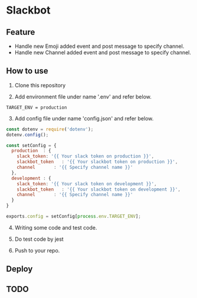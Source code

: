 # Slackbot


## Feature

- Handle new Emoji added event and post message to specify channel.
- Handle new Channel added event and post message to specify channel.

## How to use

1. Clone this repository

2. Add environment file under name '.env' and refer below.
```:/.env
TARGET_ENV = production

```

3. Add config file under name 'config.json' and refer below.
```javascript:config.js
const dotenv = require('dotenv');
dotenv.config();

const setConfig = {
  production  : {
    slack_token: '{{ Your slack token on production }}',
    slackbot_token   : '{{ Your slackbot token on production }}',
    channel       : '{{ Specify channel name }}'
  },
  development : {
    slack_token: '{{ Your slack token on development }}',
    slackbot_token   : '{{ Your slackbot token on development }}',
    channel       : '{{ Specify channel name }}'
  }
}

exports.config = setConfig[process.env.TARGET_ENV];

```


4. Writing some code and test code.

5. Do test code by jest

5. Push to your repo. 

## Deploy


## TODO

